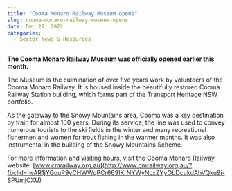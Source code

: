 ```yaml
---
title: "Cooma Monaro Railway Museum opens"
slug: cooma-monaro-railway-museum-opens
date: Dec 27, 2022
categories:
  - Sector News & Resources
---
```



**The Cooma Monaro Railway Museum was officially opened earlier this month.**

The Museum is the culmination of over five years work by volunteers of the Cooma Monaro Railway. It is housed inside the beautifully restored Cooma Railway Station building, which forms part of the Transport Heritage NSW portfolio.

As the gateway to the Snowy Mountains area, Cooma was a key destination by train for almost 100 years. During its service, the line was used to convey numerous tourists to the ski fields in the winter and many recreational fishermen and women for trout fishing in the warmer months. It was also instrumental in the building of the Snowy Mountains Scheme.

For more information and visiting hours, visit the Cooma Monaro Railway website: [www.cmrailway.org.au](http://www.cmrailway.org.au/?fbclid=IwAR1jYGouP9yCHWWqPCr669IKrNYWyNcxZYyObDcukdAhVQku9i-SPUmjCXU)
